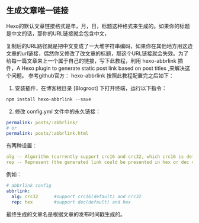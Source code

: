 ## 生成文章唯一链接

Hexo的默认文章链接格式是年，月，日，标题这种格式来生成的。如果你的标题是中文的话，那你的URL链接就会包含中文，

复制后的URL路径就是把中文变成了一大堆字符串编码，如果你在其他地方用这边文章的url链接，偶然你又修改了改文章的标题，那这个URL链接就会失效。为了给每一篇文章来上一个属于自己的链接，写下此教程，利用 hexo-abbrlink 插件，A Hexo plugin to generate static post link based on post titles ,来解决这个问题。 参考github官方： hexo-abbrlink 按照此教程配置完之后如下：

1. 安装插件，在博客根目录 [Blogroot] 下打开终端，运行以下指令：

```powershell
npm install hexo-abbrlink --save
```

2. 修改 config.yml 文件中的永久链接：

```yaml
permalink: posts/:abbrlink/ 
# or
permalink: posts/:abbrlink.html
```

有两种设置：

```yaml
alg -- Algorithm (currently support crc16 and crc32, which crc16 is default)
rep -- Represent (the generated link could be presented in hex or dec value)
```

例如：

```yaml
# abbrlink config
abbrlink:
  alg: crc32      #support crc16(default) and crc32
  rep: hex        #support dec(default) and hex
```

最终生成的文章名是根据文章的发布时间戳生成的。
